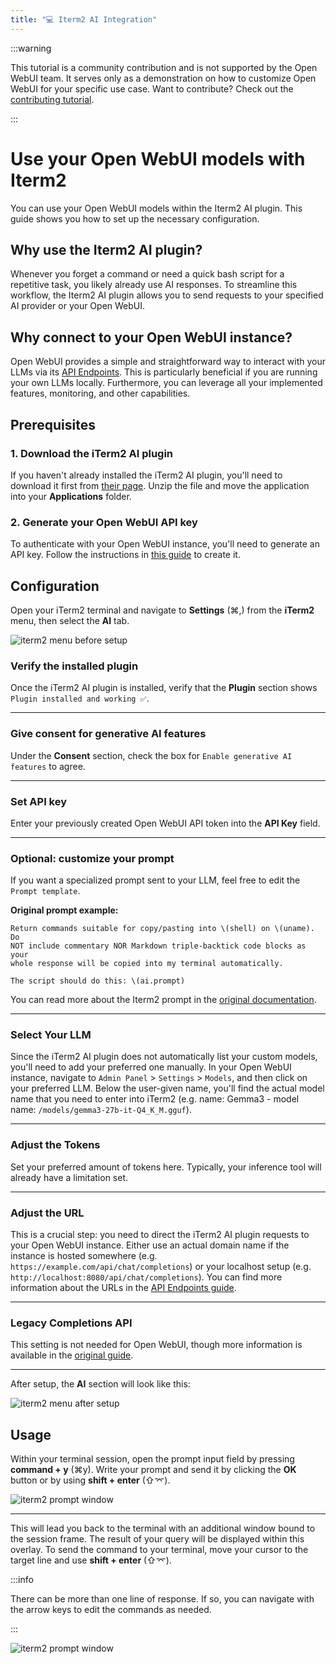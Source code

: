 ```yaml
---
title: "💻 Iterm2 AI Integration"
---
```


:::warning

This tutorial is a community contribution and is not supported by the Open WebUI team. It serves only as a demonstration on how to customize Open WebUI for your specific use case. Want to contribute? Check out the [contributing tutorial](/docs/contributing.mdx).

:::

# Use your Open WebUI models with Iterm2

You can use your Open WebUI models within the Iterm2 AI plugin. This guide shows you how to set up the necessary configuration.

## Why use the Iterm2 AI plugin?

Whenever you forget a command or need a quick bash script for a repetitive task, you likely already use AI responses. To streamline this workflow, the Iterm2 AI plugin allows you to send requests to your specified AI provider or your Open WebUI.

## Why connect to your Open WebUI instance?

Open WebUI provides a simple and straightforward way to interact with your LLMs via its [API Endpoints](/docs/getting-started/api-endpoints.md). This is particularly beneficial if you are running your own LLMs locally. Furthermore, you can leverage all your implemented features, monitoring, and other capabilities.

## Prerequisites

### 1. Download the iTerm2 AI plugin

If you haven't already installed the iTerm2 AI plugin, you'll need to download it first from [their page](https://iterm2.com/ai-plugin.html).
Unzip the file and move the application into your **Applications** folder.

### 2. Generate your Open WebUI API key

To authenticate with your Open WebUI instance, you'll need to generate an API key.
Follow the instructions in [this guide](https://docs.openwebui.com/getting-started/advanced-topics/monitoring#authentication-setup-for-api-key-) to create it.

## Configuration

Open your iTerm2 terminal and navigate to **Settings** (⌘,) from the **iTerm2** menu, then select the **AI** tab.

![iterm2 menu before setup](/images/tutorials/iterm2/iterm2_ai_plugin_before.png)

### Verify the installed plugin

Once the iTerm2 AI plugin is installed, verify that the **Plugin** section shows `Plugin installed and working ✅`.

---

### Give consent for generative AI features

Under the **Consent** section, check the box for `Enable generative AI features` to agree.

---

### Set API key

Enter your previously created Open WebUI API token into the **API Key** field.

---

### Optional: customize your prompt

If you want a specialized prompt sent to your LLM, feel free to edit the `Prompt template`.

**Original prompt example:**

```text
Return commands suitable for copy/pasting into \(shell) on \(uname). Do
NOT include commentary NOR Markdown triple-backtick code blocks as your
whole response will be copied into my terminal automatically.

The script should do this: \(ai.prompt)
```

You can read more about the Iterm2 prompt in the [original documentation](https://gitlab.com/gnachman/iterm2/-/wikis/AI-Prompt).

---

### Select Your LLM

Since the iTerm2 AI plugin does not automatically list your custom models, you'll need to add your preferred one manually.
In your Open WebUI instance, navigate to `Admin Panel` > `Settings` > `Models`, and then click on your preferred LLM.
Below the user-given name, you'll find the actual model name that you need to enter into iTerm2 (e.g. name: Gemma3 - model name: `/models/gemma3-27b-it-Q4_K_M.gguf`).

---

### Adjust the Tokens

Set your preferred amount of tokens here. Typically, your inference tool will already have a limitation set.

---

### Adjust the URL

This is a crucial step: you need to direct the iTerm2 AI plugin requests to your Open WebUI instance.
Either use an actual domain name if the instance is hosted somewhere (e.g. `https://example.com/api/chat/completions`) or your localhost setup (e.g. `http://localhost:8080/api/chat/completions`).
You can find more information about the URLs in the [API Endpoints guide](/docs/getting-started/api-endpoints.md).

---

### Legacy Completions API

This setting is not needed for Open WebUI, though more information is available in the [original guide](https://platform.openai.com/docs/guides/completions/completions-api-legacy).

---

After setup, the **AI** section will look like this:

![iterm2 menu after setup](/images/tutorials/iterm2/iterm2_ai_plugin_after.png)

## Usage

Within your terminal session, open the prompt input field by pressing **command + y** (⌘y). Write your prompt and send it by clicking the **OK** button or by using **shift + enter** (⇧⌤).

![iterm2 prompt window](/images/tutorials/iterm2/iterm2_ai_plugin_prompt_window.png)

---

This will lead you back to the terminal with an additional window bound to the session frame. The result of your query will be displayed within this overlay. To send the command to your terminal, move your cursor to the target line and use **shift + enter** (⇧⌤).

:::info

There can be more than one line of response. If so, you can navigate with the arrow keys to edit the commands as needed.

:::

![iterm2 prompt window](/images/tutorials/iterm2/iterm2_ai_plugin_result_window.png)
